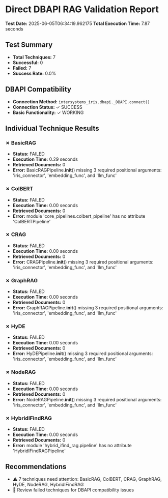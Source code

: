 # Direct DBAPI RAG Validation Report

**Test Date:** 2025-06-05T06:34:19.962175
**Total Execution Time:** 7.87 seconds

## Test Summary

- **Total Techniques:** 7
- **Successful:** 0
- **Failed:** 7
- **Success Rate:** 0.0%

## DBAPI Compatibility

- **Connection Method:** `intersystems_iris.dbapi._DBAPI.connect()`
- **Connection Status:** ✓ SUCCESS
- **Basic Functionality:** ✓ WORKING

## Individual Technique Results

### ✗ BasicRAG

- **Status:** FAILED
- **Execution Time:** 0.29 seconds
- **Retrieved Documents:** 0
- **Error:** BasicRAGPipeline.__init__() missing 3 required positional arguments: 'iris_connector', 'embedding_func', and 'llm_func'

### ✗ ColBERT

- **Status:** FAILED
- **Execution Time:** 0.00 seconds
- **Retrieved Documents:** 0
- **Error:** module 'core_pipelines.colbert_pipeline' has no attribute 'ColBERTPipeline'

### ✗ CRAG

- **Status:** FAILED
- **Execution Time:** 0.00 seconds
- **Retrieved Documents:** 0
- **Error:** CRAGPipeline.__init__() missing 3 required positional arguments: 'iris_connector', 'embedding_func', and 'llm_func'

### ✗ GraphRAG

- **Status:** FAILED
- **Execution Time:** 0.00 seconds
- **Retrieved Documents:** 0
- **Error:** GraphRAGPipeline.__init__() missing 3 required positional arguments: 'iris_connector', 'embedding_func', and 'llm_func'

### ✗ HyDE

- **Status:** FAILED
- **Execution Time:** 0.00 seconds
- **Retrieved Documents:** 0
- **Error:** HyDEPipeline.__init__() missing 3 required positional arguments: 'iris_connector', 'embedding_func', and 'llm_func'

### ✗ NodeRAG

- **Status:** FAILED
- **Execution Time:** 0.00 seconds
- **Retrieved Documents:** 0
- **Error:** NodeRAGPipeline.__init__() missing 3 required positional arguments: 'iris_connector', 'embedding_func', and 'llm_func'

### ✗ HybridIFindRAG

- **Status:** FAILED
- **Execution Time:** 0.00 seconds
- **Retrieved Documents:** 0
- **Error:** module 'hybrid_ifind_rag.pipeline' has no attribute 'HybridIFindRAGPipeline'

## Recommendations

- ⚠️ 7 techniques need attention: BasicRAG, ColBERT, CRAG, GraphRAG, HyDE, NodeRAG, HybridIFindRAG
- 🔧 Review failed techniques for DBAPI compatibility issues
